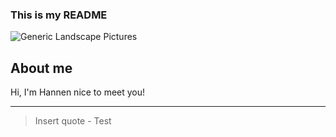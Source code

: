 ### This is my README

<picture>
 <source media="(prefers-color-scheme: dark)" srcset="https://images.unsplash.com/photo-1515825838458-f2a94b20105a?ixlib=rb-4.0.3&ixid=M3wxMjA3fDB8MHxwaG90by1wYWdlfHx8fGVufDB8fHx8fA%3D%3D&auto=format&fit=crop&w=2188&q=80">
 <source media="(prefers-color-scheme: light)" srcset="https://www.pexels.com/photo/red-canoes-on-sea-dock-near-calm-body-of-water-1619317/">
 <img alt="Generic Landscape Pictures" src="https://images.pexels.com/photos/1166209/pexels-photo-1166209.jpeg?auto=compress&cs=tinysrgb&w=600">
</picture>

## About me

Hi, I'm Hannen nice to meet you!


---
> Insert quote - Test

<!--I should do something about this-->
<!--
**Hannnen28/Hannnen28** is a ✨ _special_ ✨ repository because its `README.md` (this file) appears on your GitHub profile.

Here are some ideas to get you started:

- 🔭 I’m currently working on ...
- 🌱 I’m currently learning ...
- 👯 I’m looking to collaborate on ...
- 🤔 I’m looking for help with ...
- 💬 Ask me about ...
- 📫 How to reach me: ...
- 😄 Pronouns: ...
- ⚡ Fun fact: ...
-->
